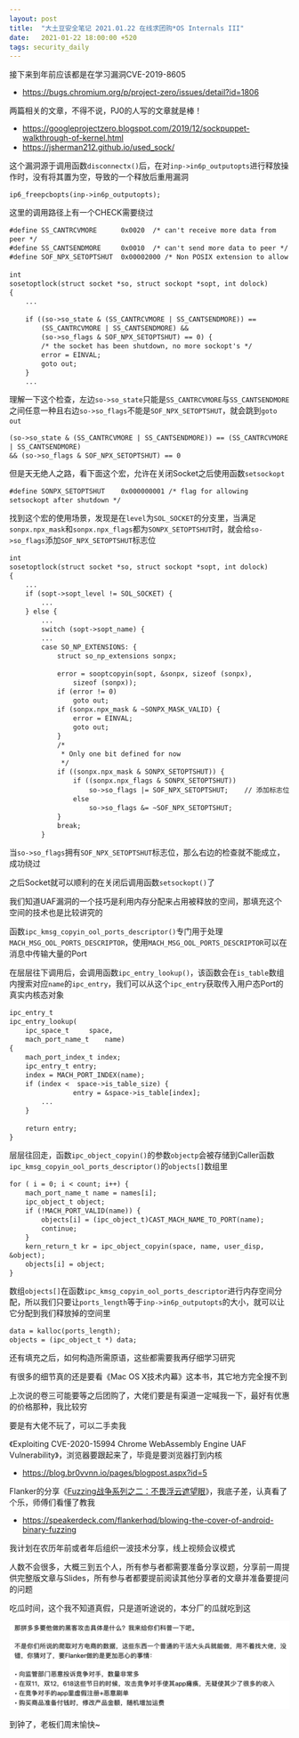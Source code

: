 ```yaml
---
layout: post
title:  "大土豆安全笔记 2021.01.22 在线求团购*OS Internals III"
date:   2021-01-22 18:00:00 +520
tags: security_daily
---
```


接下来到年前应该都是在学习漏洞CVE-2019-8605
- https://bugs.chromium.org/p/project-zero/issues/detail?id=1806

两篇相关的文章，不得不说，PJ0的人写的文章就是棒！
- https://googleprojectzero.blogspot.com/2019/12/sockpuppet-walkthrough-of-kernel.html
- https://jsherman212.github.io/used_sock/

这个漏洞源于调用函数`disconnectx()`后，在对`inp->in6p_outputopts`进行释放操作时，没有将其置为空，导致的一个释放后重用漏洞
```
ip6_freepcbopts(inp->in6p_outputopts);
```

这里的调用路径上有一个CHECK需要绕过
```
#define	SS_CANTRCVMORE		0x0020	/* can't receive more data from peer */
#define	SS_CANTSENDMORE		0x0010	/* can't send more data to peer */
#define	SOF_NPX_SETOPTSHUT	0x00002000 /* Non POSIX extension to allow

int
sosetoptlock(struct socket *so, struct sockopt *sopt, int dolock)
{
	...

	if ((so->so_state & (SS_CANTRCVMORE | SS_CANTSENDMORE)) ==
	    (SS_CANTRCVMORE | SS_CANTSENDMORE) &&
	    (so->so_flags & SOF_NPX_SETOPTSHUT) == 0) {
		/* the socket has been shutdown, no more sockopt's */
		error = EINVAL;
		goto out;
	}
	...
```

理解一下这个检查，左边`so->so_state`只能是`SS_CANTRCVMORE`与`SS_CANTSENDMORE`之间任意一种且右边`so->so_flags`不能是`SOF_NPX_SETOPTSHUT`，就会跳到`goto out`
```
(so->so_state & (SS_CANTRCVMORE | SS_CANTSENDMORE)) == (SS_CANTRCVMORE | SS_CANTSENDMORE) 
&& (so->so_flags & SOF_NPX_SETOPTSHUT) == 0
```

但是天无绝人之路，看下面这个宏，允许在关闭Socket之后使用函数`setsockopt`
```
#define	SONPX_SETOPTSHUT	0x000000001	/* flag for allowing setsockopt after shutdown */
```

找到这个宏的使用场景，发现是在`level`为`SOL_SOCKET`的分支里，当满足`sonpx.npx_mask`和`sonpx.npx_flags`都为`SONPX_SETOPTSHUT`时，就会给`so->so_flags`添加`SOF_NPX_SETOPTSHUT`标志位
```
int
sosetoptlock(struct socket *so, struct sockopt *sopt, int dolock)
{
	...
	if (sopt->sopt_level != SOL_SOCKET) {
		...
	} else {
		...
		switch (sopt->sopt_name) {
		...
		case SO_NP_EXTENSIONS: {
			struct so_np_extensions sonpx;

			error = sooptcopyin(sopt, &sonpx, sizeof (sonpx),
			    sizeof (sonpx));
			if (error != 0)
				goto out;
			if (sonpx.npx_mask & ~SONPX_MASK_VALID) {
				error = EINVAL;
				goto out;
			}
			/*
			 * Only one bit defined for now
			 */
			if ((sonpx.npx_mask & SONPX_SETOPTSHUT)) {
				if ((sonpx.npx_flags & SONPX_SETOPTSHUT))
					so->so_flags |= SOF_NPX_SETOPTSHUT;    // 添加标志位
				else
					so->so_flags &= ~SOF_NPX_SETOPTSHUT;
			}
			break;
		}
```

当`so->so_flags`拥有`SOF_NPX_SETOPTSHUT`标志位，那么右边的检查就不能成立，成功绕过

之后Socket就可以顺利的在关闭后调用函数`setsockopt()`了

我们知道UAF漏洞的一个技巧是利用内存分配来占用被释放的空间，那填充这个空间的技术也是比较讲究的

函数`ipc_kmsg_copyin_ool_ports_descriptor()`专门用于处理`MACH_MSG_OOL_PORTS_DESCRIPTOR`，使用`MACH_MSG_OOL_PORTS_DESCRIPTOR`可以在消息中传输大量的Port

在层层往下调用后，会调用函数`ipc_entry_lookup()`，该函数会在`is_table`数组内搜索对应`name`的`ipc_entry`，我们可以从这个`ipc_entry`获取传入用户态Port的真实内核态对象
```
ipc_entry_t
ipc_entry_lookup(
	ipc_space_t		space,
	mach_port_name_t	name)
{
	mach_port_index_t index;
	ipc_entry_t entry;
	index = MACH_PORT_INDEX(name);
	if (index <  space->is_table_size) {
                entry = &space->is_table[index];
		...
	}

	return entry;
}
```

层层往回走，函数`ipc_object_copyin()`的参数`objectp`会被存储到Caller函数`ipc_kmsg_copyin_ool_ports_descriptor()`的`objects[]`数组里
```
for ( i = 0; i < count; i++) {
    mach_port_name_t name = names[i];
    ipc_object_t object;
    if (!MACH_PORT_VALID(name)) {
        objects[i] = (ipc_object_t)CAST_MACH_NAME_TO_PORT(name);
        continue;
    }
    kern_return_t kr = ipc_object_copyin(space, name, user_disp, &object);
    objects[i] = object;
}
```

数组`objects[]`在函数`ipc_kmsg_copyin_ool_ports_descriptor`进行内存空间分配，所以我们只要让`ports_length`等于`inp->in6p_outputopts`的大小，就可以让它分配到我们释放掉的空间里
```
data = kalloc(ports_length);
objects = (ipc_object_t *) data;
```

还有填充之后，如何构造所需原语，这些都需要我再仔细学习研究

有很多的细节真的还是要看《Mac OS X技术内幕》这本书，其它地方完全搜不到

上次说的卷三可能要等之后团购了，大佬们要是有渠道一定喊我一下，最好有优惠的价格那种，我比较穷

要是有大佬不玩了，可以二手卖我

《Exploiting CVE-2020-15994 Chrome WebAssembly Engine UAF Vulnerability》，浏览器要跟起来了，毕竟是要浏览器打到内核
- https://blog.br0vvnn.io/pages/blogpost.aspx?id=5

Flanker的分享《[Fuzzing战争系列之二：不畏浮云遮望眼](https://mp.weixin.qq.com/s/G26MJOH4VPene1Sd_zjEQw)》，我底子差，认真看了个乐，师傅们看懂了教我
- https://speakerdeck.com/flankerhqd/blowing-the-cover-of-android-binary-fuzzing

我计划在农历年前或者年后组织一波技术分享，线上视频会议模式

人数不会很多，大概三到五个人，所有参与者都需要准备分享议题，分享前一周提供完整版文章与Slides，所有参与者都要提前阅读其他分享者的文章并准备要提问的问题

吃瓜时间，这个我不知道真假，只是道听途说的，本分厂的瓜就吃到这

![IMAGE](/assets/resources/96E7D8BECD5C7988EEC7B7C5D4A326EA.jpg)

到钟了，老板们周末愉快~